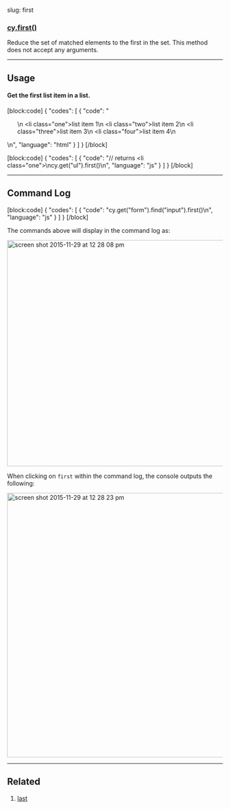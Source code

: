 slug: first

### [cy.first()](#usage)

Reduce the set of matched elements to the first in the set. This method does not accept any arguments.

***

## Usage

#### Get the first list item in a list.

[block:code]
{
    "codes": [
        {
            "code": "<ul>\n  <li class=\"one\">list item 1</li>\n  <li class=\"two\">list item 2</li>\n  <li class=\"three\">list item 3</li>\n  <li class=\"four\">list item 4</li>\n</ul>\n",
            "language": "html"
        }
    ]
}
[/block]

[block:code]
{
    "codes": [
        {
            "code": "// returns <li class=\"one\"></li>\ncy.get(\"ul\").first()\n",
            "language": "js"
        }
    ]
}
[/block]

***

## Command Log

[block:code]
{
    "codes": [
        {
            "code": "cy.get(\"form\").find(\"input\").first()\n",
            "language": "js"
        }
    ]
}
[/block]

The commands above will display in the command log as:

<img width="527" alt="screen shot 2015-11-29 at 12 28 08 pm" src="https://cloud.githubusercontent.com/assets/1271364/11458770/d9439ee6-9694-11e5-8754-b2641ba44883.png">

When clicking on `first` within the command log, the console outputs the following:

<img width="616" alt="screen shot 2015-11-29 at 12 28 23 pm" src="https://cloud.githubusercontent.com/assets/1271364/11458771/db8cb516-9694-11e5-86c2-cf3bbb9a666d.png">

***

## Related
1. [last](last)